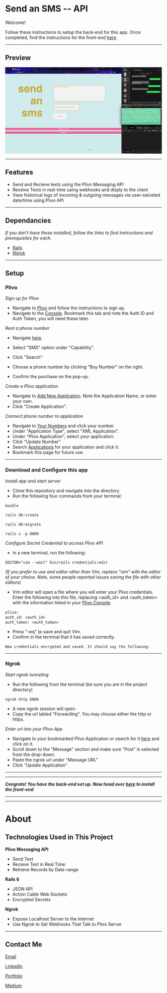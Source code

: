 # Send an SMS -- API

Welcome! 

Follow these instructions to setup the back-end for this app. 
Once completed, find the instructions for the front-end [here](https://github.com/Josh-Gotro/Plivo_client).

___
## Preview

![SendSMS GIF](images/sendsms.gif)
___
## Features
- Send and Recieve texts using the Plivo Messaging API
- Receive Texts in real-time using webhooks and disply to the client
- View historical logs of incoming & outgoing messages via user-selceted date/time using Plivo API
___
## Dependancies
*If you don't have these installed, follow the links to find instructions and prerequisites for each.* 
 - [Rails](https://guides.rubyonrails.org/getting_started.html#creating-a-new-rails-project-installing-rails)
 - [Ngrok](https://ngrok.com/download) 
___
## Setup

### Plivo
*Sign up for Plivo*
- Navigate to [Plivo](https://console.plivo.com/accounts/register/) and follow the instructions to sign up. 
- Navigate to the [Console](https://console.plivo.com/dashboard/). Bookmark this tab and note the Auth ID and Auth Token, you will need these later. 

*Rent a phone number*
- Navigate [here](https://console.plivo.com/phone-numbers/search/?). 
- Select "SMS" option under "Capability".

- Click "Search"
- Choose a phone number by clicking "Buy Number" on the right.
- Confirm the purchase on the pop-up.

*Create a Plivo application*

- Navigate to [Add New Application](https://console.plivo.com/sms/applications/add/?). Note the Application Name, or enter your own. 
- Click "Create Application". 

*Connect phone number to application*
- Navigate to [Your Numbers](https://console.plivo.com/active-phone-numbers/) and click your number. 
- Under "Application Type", select "XML Application".
- Under "Plivo Application", select your application. 
- Click "Update Number"
- Search [Applications](https://console.plivo.com/sms/applications/) for your application and click it. 
- Bookmark this page for future use. 
___
### Download and Configure this app
 *Install app and start server*
- Clone this repository and navigate into the directory. 
- Run the following four commands from your terminal:
```
bundle
```
```
rails db:create 
```
```
rails db:migrate
```
```
rails s -p 8000
```
*Configure Secret Credential to access Plivo API*
- In a new terminal, run the following:
```
EDITOR="vim --wait" bin/rails credentials:edit
```
*(If you prefer to use and editor other than Vim, replace "vim" with the editor of your choice. Note, some people reported issues saving the file with other editors)*
- Vim editor will open a file where you will enter your Plivo credentials. Enter the following into this file, replacing <auth_id> and <auth_token> with the information listed in your [Plivo Console](https://console.plivo.com/dashboard/).
```
plivo:
auth_id: <auth_id>
auth_token: <auth_token>
```
- Press ":wq" tp save and quit Vim. 
- Confirm in the terminal that it has saved correctly. 
```
New credentials encrypted and saved. It should say the following:
```
***
### Ngrok
*Start ngrok tunneling*
- Run the following from the terminal (be sure you are in the project directory)
```
ngrok http 8000
```
- A new ngrok session will open. 
- Copy the url labled "Forwarding". You may choose either the http or https.

*Enter url into your Plivo App*
- Navigate to your bookmarked Plivo Application or search for it [here](https://console.plivo.com/sms/applications/) and click on it.
- Scroll down to the "Message" section and make sure "Post" is selected from the drop-down. 
- Paste the ngrok url under "Message URL"
- Click "Update Application"
___
___
***Congrats! You have the back-end set up. Now head over [here](https://github.com/Josh-Gotro/Plivo_client) to install the front-end***
___
___


# About
## Technologies Used in This Project
**Plivo Messaging API**
- Send Text
- Recieve Text in Real Time
- Retrieve Records by Date-range

**Rails 6**
- JSON API 
- Action Cable Web Sockets
- Encrypted Secrets 

**Ngrok**
- Expose Localhost Server to the Internet
- Use Ngrok to Set Webhooks That Talk to Plivo Server
___
## Contact Me


[Email](joshuagauthreaux@gmail.com)

[LinkedIn](https://www.linkedin.com/in/josh-gauthreaux/)

[Portfolio](https://www.joshgotro.com)

[Medium](https://medium.com/@joshuagauthreaux)


